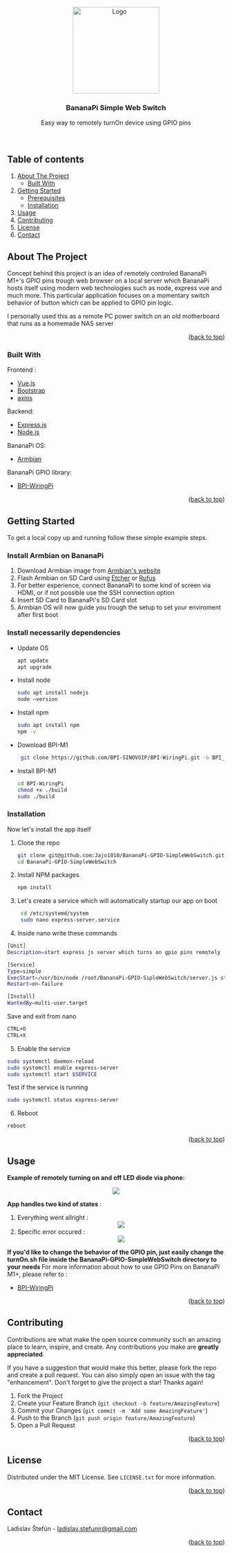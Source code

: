 <div id="top"></div>
<!-- Template of README.mb inspired by https://github.com/othneildrew/Best-README-Template -->
<br />
<div align="center">
  <a href="https://github.com/Jajo1010/BananaPi-GPIO-SimpleWebSwitch">
    <img src="https://i.imgur.com/r5ZMXPT.png" alt="Logo" width="200" height="200">
  </a>

  <h3 align="center">BananaPi Simple Web Switch</h3>

  <p align="center">
    Easy way to remotely turnOn device using GPIO pins
    <br />
    <br />
    <br />
  </p>
</div>


## Table of contents
  <ol>
    <li>
      <a href="#about-the-project">About The Project</a>
      <ul>
        <li><a href="#built-with">Built With</a></li>
      </ul>
    </li>
    <li>
      <a href="#getting-started">Getting Started</a>
      <ul>
        <li><a href="#prerequisites">Prerequisites</a></li>
        <li><a href="#installation">Installation</a></li>
      </ul>
    </li>
    <li><a href="#usage">Usage</a></li>
    <li><a href="#contributing">Contributing</a></li>
    <li><a href="#license">License</a></li>
    <li><a href="#contact">Contact</a></li>
  </ol>



<!-- ABOUT THE PROJECT -->
## About The Project

Concept behind this project is an idea of remotely controled BananaPi M1+'s GPIO pins trough web browser on a local server which BananaPi hosts itself using modern web technologies such as node, express vue and much more.
This particular application focuses on a momentary switch behavior of button which can be applied to GPIO pin logic.<br />

I personally used this as a remote PC power switch on an old motherboard that runs as a homemade NAS server

<p align="right">(<a href="#top">back to top</a>)</p>



### Built With

Frontend :
* [Vue.js](https://vuejs.org/)
* [Bootstrap](https://getbootstrap.com)
* [axios](https://axios-http.com/)

Backend:
* [Express.js](https://expressjs.com/)
* [Node.js](https://nodejs.org/)

BananaPi OS:
* [Armbian](https://www.armbian.com/)

BananaPi GPIO library:
* [BPI-WiringPi](https://github.com/BPI-SINOVOIP/BPI-WiringPi)

<p align="right">(<a href="#top">back to top</a>)</p>



<!-- GETTING STARTED -->
## Getting Started

To get a local copy up and running follow these simple example steps.

### <b>Install Armbian on BananaPi</b>
<ol>
  <li>
    Download Armbian image from <a href="https://www.armbian.com/bananapi/">Armbian's website</a>
  </li>
  <li>
    Flash Armbian on SD Card using <a href="https://www.balena.io/etcher/">Etcher</a> or <a href="https://rufus.ie/">Rufus</a>
  </li>
  <li>
    For better experience, connect BananaPi to some kind of screen via HDMI, or if not possible use the SSH connection option
  </li>
  <li>
    Insert SD Card to BananaPi's SD Card slot
  </li>
  <li>
    Armbian OS will now guide you trough the setup to set your enviroment after first boot
  </li>
</ol>

### Install necessarily dependencies 
* Update OS
  ```sh
  apt update
  apt upgrade
  ```
* Install node
   ```sh
  sudo apt install nodejs
  node –version
  ```
* Install npm
  ```sh
  sudo apt install npm
  npm -v 
  ```
 * Download BPI-M1
   ```sh
    git clone https://github.com/BPI-SINOVOIP/BPI-WiringPi.git -b BPI_M1_M1Plus
   ```
 * Install BPI-M1
   ```sh
   cd BPI-WiringPi
   chmod +x ./build
   sudo ./build
   ```
### Installation

Now let's install the app itself

1. Clone the repo
   ```sh
   git clone git@github.com:Jajo1010/BananaPi-GPIO-SimpleWebSwitch.git
   cd BananaPi-GPIO-SimpleWebSwitch
   ```
2. Install NPM packages
   ```sh
   npm install
   ```
3. Let's create a service which will automatically startup our app on boot
   ```sh
    cd /etc/systemd/system
    sudo nano express-server.service
   ```
4. Inside nano write these commands
  ```sh
  [Unit]
  Description=start express js server which turns on gpio pins remotely

  [Service]
  Type=simple
  ExecStart=/usr/bin/node /root/BananaPi-GPIO-SipleWebSwitch/server.js start
  Restart=on-failure

  [Install]
  WantedBy=multi-user.target
  
  ```
  Save and exit from nano
  ```sh
  CTRL+O
  CTRL+X
  ```
5. Enable the service 
  ```sh
  sudo systemctl daemon-reload
  sudo systemctl enable express-server
  sudo systemctl start $SERVICE
  ```
 Test if the service is running
 ```sh
 sudo systemctl status express-server
 ```
 6. Reboot
  ```sh
  reboot
  ```
<p align="right">(<a href="#top">back to top</a>)</p>



<!-- USAGE EXAMPLES -->
## Usage

<b>Example of remotely turning on and off LED diode via phone:</b>
    <div align="center">
      <img src="https://media.giphy.com/media/qdo2ajwEFnd7Rw3jda/giphy.gif">
    </div>
    
<b>App handles two kind of states </b> :
<ol>
  <li>
    Everything went allright :
    <div align="center">
      <img src="https://media.giphy.com/media/v96dbIGqk3K63fhpFy/giphy.gif">
    </div>
  </li>
    <li>
    Specific error occured :
    <div align="center">
      <img src="https://media.giphy.com/media/VkixHJYItGMTZGfzUA/giphy.gif">
    </div>
  </li>
</ol>

<b>If you'd like to change the behavior of the GPIO pin, just easily change the turnOn.sh file inside the BananaPi-GPIO-SimpleWebSwitch
 directory to your needs </b> 
 For more information about how to use GPIO Pins on BananaPi M1+, please refer to : </b>
 * [BPI-WiringPi](https://github.com/BPI-SINOVOIP/BPI-WiringPi)


<p align="right">(<a href="#top">back to top</a>)</p>


<!-- CONTRIBUTING -->
## Contributing

Contributions are what make the open source community such an amazing place to learn, inspire, and create. Any contributions you make are **greatly appreciated**.

If you have a suggestion that would make this better, please fork the repo and create a pull request. You can also simply open an issue with the tag "enhancement".
Don't forget to give the project a star! Thanks again!

1. Fork the Project
2. Create your Feature Branch (`git checkout -b feature/AmazingFeature`)
3. Commit your Changes (`git commit -m 'Add some AmazingFeature'`)
4. Push to the Branch (`git push origin feature/AmazingFeature`)
5. Open a Pull Request

<p align="right">(<a href="#top">back to top</a>)</p>



<!-- LICENSE -->
## License

Distributed under the MIT License. See `LICENSE.txt` for more information.

<p align="right">(<a href="#top">back to top</a>)</p>



<!-- CONTACT -->
## Contact

Ladislav Štefún - ladislav.stefunjr@gmail.com

<p align="right">(<a href="#top">back to top</a>)</p>

